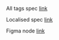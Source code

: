 All tags spec [link](https://html.spec.whatwg.org/multipage/)

Localised spec [link](https://webref.ru/html/
)

Figma node [link](https://www.figma.com/design/btuT3gzXzCsJ5rvxSZwjmC/ITMO-web-2024-mockups?node-id=0-5903&node-type=frame&t=JVMH8zpR6I7CHjKc-0)